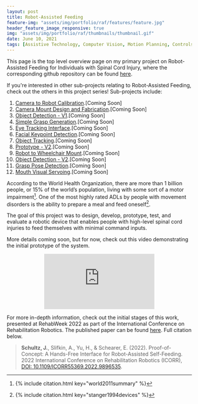 ```yaml
---
layout: post
title: Robot-Assisted Feeding
feature-img: "assets/img/portfolio/raf/features/feature.jpg"
header_feature_image_responsive: true
img: "assets/img/portfolio/raf/thumbnails/thumbnail.gif"
date: June 10, 2021
tags: [Assistive Technology, Computer Vision, Motion Planning, Controls, Robotics, Human-Machine Interface, Engineering, Fabrication]
---
```


<a id="TOP"></a>
This page is the top level overview page on my primary project on Robot-Assisted Feeding for Individuals with Spinal Cord Injury, where the corresponding github repository can be found <a href="https://github.com/jschultz299/odhe_ros" target="_blank">here</a>.

If you're interested in other sub-projects relating to Robot-Assisted Feeding, check out the others in this project series! Sub-projects include:
<ol>
    <li><a href="">Camera to Robot Calibration</a>.[Coming Soon]
    <li><a href="">Camera Mount Design and Fabrication</a>.[Coming Soon]
    <li><a href="">Object Detection - V1</a>.[Coming Soon]
    <li><a href="">Simple Grasp Generation</a>.[Coming Soon]
    <li><a href="">Eye Tracking Interface</a>.[Coming Soon]
    <li><a href="">Facial Keypoint Detection</a>.[Coming Soon]
    <li><a href="">Object Tracking</a>.[Coming Soon]
    <li><a href="">Prototype - V2</a>.[Coming Soon]
    <li><a href="">Robot to Wheelchair Mount</a>.[Coming Soon]
    <li><a href="">Object Detection - V2</a>.[Coming Soon]
    <li><a href="">Grasp Pose Detection</a>.[Coming Soon]
    <li><a href="">Mouth Visual Servoing</a>.[Coming Soon]
</ol>

According to the World Health Organization, there are more than 1 billion people, or 15% of the world’s population, living with some sort of a motor impairment[^1]. One of the most highly rated ADLs by people with movement disorders is the ability to prepare a meal and feed oneself[^2]. 

The goal of this project was to design, develop, prototype, test, and evaluate a robotic device that enables people with high-level spinal cord injuries to feed themselves with minimal command inputs.

More details coming soon, but for now, check out this video demonstrating the initial prototype of the system.

<div class="video_container" align="middle">
    <iframe src="https://www.youtube.com/embed/AmBzfEcXVCc" class="video" frameborder="0" gesture="media" allow="encrypted-media" allowfullscreen></iframe>
</div>

For more in-depth information, check out the initial stages of this work, presented at RehabWeek 2022 as part of the International Conference on Rehabilitation Robotics. The published paper can be found <a href="" target="_blank">here</a>. Full citation below.

> <b>Schultz, J.</b>, Slifkin, A., Yu, H., & Schearer, E. (2022). Proof-of-Concept: A Hands-Free Interface for Robot-Assisted Self-Feeding. 2022 International Conference on Rehabilitation Robotics (ICORR), <a href="https://doi.org/10.1109/ICORR55369.2022.9896535" target="_blank">DOI: 10.1109/ICORR55369.2022.9896535</a>.

[^1]: 
    {% include citation.html key="world2011summary" %}
[^2]: 
    {% include citation.html key="stanger1994devices" %}